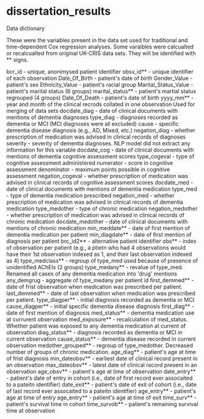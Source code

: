 # dissertation_results
Data dictionary 

These were the variables present in the data set used for traditional and time-dependent Cox regression analyses.
Some varaibles were calcualted or recalcualted from original UK-CRIS data sets. They will be identified with ** signs.

bcr_id - unique, anonimysed patient identifier
obsv_id** - unique identifier of each observation
Date_Of_Birth - patient's date of birth 
Gender_Value - patient's sex
Ethnicity_Value - patient's racial group
Marital_Status_Value - patient's marital status (6 groups)
marital_status** - patient's martial status regrouped (4 groups)
Date_Of_Death - patient's date of birth 
yyyy_mm** - year and month of the clinical recrods collated in one observation Used for merging of data sets
docdate_diag - date of clinical documents with mentions of dementia diagnoses 
type_diag - diagnoses recorded as dementia or MCI (MCI diagnoses were all excluded)
cause - specific dementia disease diagnosis (e.g., AD, Mixed, etc.)
negation_diag - whether prescription of medication was advised in clinical records of diagnoses 
severity - severity of dementia diagnoses. NLP model did not extract any information for this variable 
docdate_cog - date of clinical documents with mentions of dementia cognitive assessment scores 
type_cogeval - type of cognitive assessment administered 
numerator - score in cognitive assessment 
denominator - maximum points possible in cognitive assessment
negation_cogeval - whether prescription of medication was advised in clinical records of cognitive assessment scores
docdate_med - date of clinical documents with mentions of dementia medication
type_med - type of dementia medication prescribed 
negation_med - whether prescription of medication was advised in clinical records of dementia medication 
type_medother - type of chronic medication 
negation_medother - whether prescription of medication was advised in clinical records of chronic medication 
docdate_medother - date of clinical documents with mentions of chronic medication
min_meddate** - date of first mention of dementia medication per patient
min_diagdate** - date of first mention of diagnosis per patient
brc_id2** - alternative patient identifier
obs** - index of observation per patient (e.g., a ptietn who had 4 observations would have their 1st observation indexed as 1, and their last observation indexed as 4)
type_medclass** - regroup of type_med used because of presence of unidentified AChEIs (2 groups)
type_medany** - revalue of type_med. Renamed all cases of any dementia medication into 'drug' mentions
any_demgrug - aggregate of type_medany per patient id 
first_demmed** - date of frist observation when medication was prescribed per patient. 
last_demmed** - date of last observation when medication was prescribed per patient.
type_diagper** - initial diagnosis recorded as dementia or MCI
cause_diagper** - initial specific dementia disease diagnosis 
first_diag** - date of first mention of diagnosis
med_status** - dementia medication use at currurent observation 
med_exposure** - recalculation of med_status. Whether patient was exposed to any dementia medication at current of observation
diag_status** - diagnosis recorded as dementia or MCI in current observation
cause_status** - dementia disease recorded in current observation
medother_grouped** - regroup of type_medother. Decreased number of groups of chronic medication. 
age_diag** - patient's age at time of frist diagnosis
min_dateobsv** - earliest date of clinical record present in an observation 
max_dateobsv** - latest date of clinical record present in an observation 
age_obsv** - patient's age at time of observation
date_entry** - patient's date of entry in cohort (i.e., date of first record ever assocaited to a pateitn identifier)
date_exit** - patient's date of exit of cohort (i.e., date of last record ever assocaited to a pateitn identifier)
age_entry** - patient's age at time of entry
age_entry** - patient's age at time of exit
time_surv** - patient's survival time in cohort
time_survob** - patient's remaining survival time at observation
